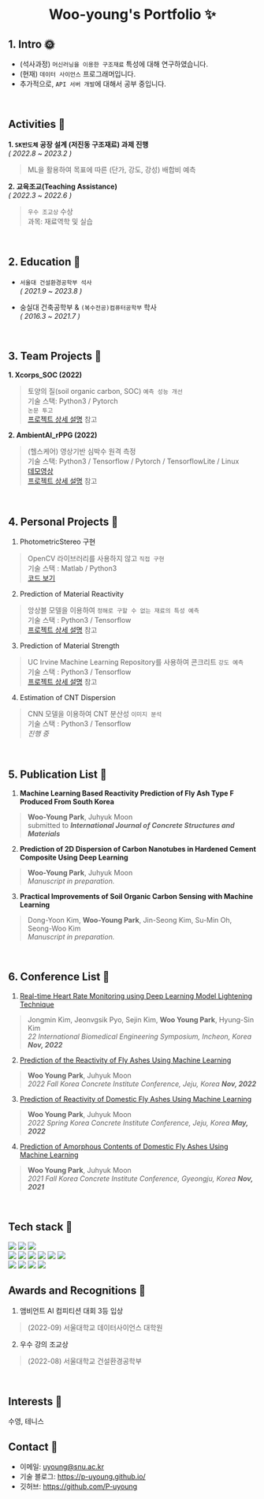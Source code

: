 <p align="center">
  <h1 align="center">Woo-young's Portfolio ✨</h1>
</p>

## 1. Intro :sun_with_face:
- (석사과정) `머신러닝을 이용한 구조재료` 특성에 대해 연구하였습니다.
- (현재) `데이터 사이언스` 프로그래머입니다. 
- 추가적으로, `API 서버 개발`에 대해서 공부 중입니다.
<br/>

## Activities  :full_moon_with_face:
**1. `SK반도체` 공장 설계 (저진동 구조재료) 과제 진행**　　　　　　　　　　　　　　　　　　　*( 2022.8 ~ 2023.2 )*   
> ML을 활용하여 목표에 따른 (단가, 강도, 강성) 배합비 예측  


**2. 교육조교(Teaching Assistance)**　　　　　　　　　　　　　　　　　　　　　　　　　　　*( 2022.3 ~ 2022.6 )*   
> `우수 조교상` 수상  
> 과목: 재료역학 및 실습
<br/>

## 2. Education :new_moon_with_face:

- `서울대 건설환경공학부 석사`　　　　　　　　　　　　　　　　　　　　　　　　　　　　　　　　　*( 2021.9 ~ 2023.8 )*

- 숭실대 건축공학부 & `(복수전공)컴퓨터공학부` 학사　　　　　　　　　　　　　　　　　　　　　　*( 2016.3 ~ 2021.7 )*    
<br/>

## 3. Team Projects 🌳
**1. Xcorps_SOC (2022)**   
>토양의 질(soil organic carbon, SOC) `예측 성능 개선`    
>기술 스택: Python3 / Pytorch    
>`논문 투고`  
>[프로젝트 상세 설명](https://github.com/P-uyoung/X-Corps_Soil-detection) 참고

**2. AmbientAI_rPPG (2022)**   
>(헬스케어) 영상기반 심박수 원격 측정  
>기술 스택: Python3 / Tensorflow / Pytorch / TensorflowLite / Linux  
>[데모영상](https://www.youtube.com/watch?v=GAX9GWvPWNs)    
>[프로젝트 상세 설명](https://github.com/P-uyoung/Ambient_RPPG) 참고
<br/>

## 4. Personal Projects 🌵
<!-- 4. Estimation of CNT -->
<!-- 5. (토이플젝) DB 모델링 -->
1. PhotometricStereo 구현  
> OpenCV 라이브러리를 사용하지 않고 `직접 구현`   
> 기술 스택 : Matlab / Python3    
> [코드 보기](https://github.com/P-uyoung/Computer-Vision/blob/main/photometricstereo.py)

2. Prediction of Material Reactivity  
> 앙상블 모델을 이용하여 `정해로 구할 수 없는 재료의 특성 예측`    
> 기술 스택 : Python3 / Tensorflow     
> [프로젝트 상세 설명](https://github.com/P-uyoung/AI-research/tree/master/Flyash) 참고

3. Prediction of Material Strength    
> UC Irvine Machine Learning Repository를 사용하여 콘크리트 `강도 예측`   
> 기술 스택 : Python3 / Tensorflow    
> [프로젝트 상세 설명](https://github.com/P-uyoung/AI-research/tree/master/Concrete) 참고

4. Estimation of CNT Dispersion   
> CNN 모델을 이용하여 CNT 분산성 `이미지 분석`   
> 기술 스택 : Python3 / Tensorflow    
> *진행 중*
<br/>

## 5. Publication List 📗 
1. **Machine Learning Based Reactivity Prediction of Fly Ash Type F Produced From South Korea**
> **Woo-Young Park**, Juhyuk Moon  
> submitted to ***International Journal of Concrete Structures and Materials***

2. **Prediction of 2D Dispersion of Carbon Nanotubes in Hardened Cement Composite Using Deep Learning**
> **Woo-Young Park**, Juhyuk Moon  
> *Manuscript in preparation.*

3. **Practical Improvements of Soil Organic Carbon Sensing with Machine Learning**
> Dong-Yoon Kim, **Woo-Young Park**, Jin-Seong Kim, Su-Min Oh, Seong-Woo Kim   
> *Manuscript in preparation.*
<br/>

## 6. Conference List 📘 
1. [Real-time Heart Rate Monitoring using Deep Learning Model Lightening Technique](https://github.com/P-uyoung/Portfolio/blob/main/conference_paper/rPPG.pdf)
> Jongmin Kim, Jeonvgsik Pyo, Sejin Kim, **Woo Young Park**, Hyung-Sin Kim  
> *22 International Biomedical Engineering Symposium, Incheon, Korea **Nov, 2022***

2. [Prediction of the Reactivity of Fly Ashes Using Machine Learning](https://github.com/P-uyoung/Portfolio/blob/main/conference_paper/2022_fall.pdf)
> **Woo Young Park**, Juhyuk Moon   
> *2022 Fall Korea Concrete Institute Conference, Jeju, Korea **Nov, 2022***

3. [Prediction of Reactivity of Domestic Fly Ashes Using Machine Learning](https://github.com/P-uyoung/Portfolio/blob/main/conference_paper/2022_spring.pdf)
> **Woo Young Park**, Juhyuk Moon   
> *2022 Spring Korea Concrete Institute Conference, Jeju, Korea **May, 2022***

4. [Prediction of Amorphous Contents of Domestic Fly Ashes Using Machine Learning](https://github.com/P-uyoung/Portfolio/blob/main/conference_paper/2021_fall.pdf)
> **Woo Young Park**, Juhyuk Moon   
> *2021 Fall Korea Concrete Institute Conference, Gyeongju, Korea **Nov, 2021***
<br/>

## Tech stack 🔧
  <span><img src="https://img.shields.io/badge/Python-05122A?style=flat-square&logo=python"/></span>
  <span><img src="https://img.shields.io/badge/Pytorch-EE4C2C?style=flat-square&logo=PyTorch&logoColor=white"></span>
  <span><img src="https://img.shields.io/badge/TensorFlow-FF6F00?style=flat-square&logo=TensorFlow&logoColor=white"></span>
  <br/>
  <span><img src="https://img.shields.io/badge/Java-ED8B00?style=flat-square&logo=Java"></span>
  <span><img src="https://img.shields.io/badge/Matlab-990000?style=flat-square&logo=matlab"></span>
  <span><img src="https://img.shields.io/badge/Linux-FCC624?style=flat-square&logo=Linux&logoColor=white"></span>
  <span><img src="https://img.shields.io/badge/C-A8B9CC?style=flat-square&logo=C&logoColor=white"/></span>
  <span><img src="https://img.shields.io/badge/C++-00599C?style=flat-square&logo=c%2B%2B"></span>
  <span><img src="https://img.shields.io/badge/mysql-4479A1?style=flat-square&logo=mysql&logoColor=white"></span>
  <br/>
  <span><img src="https://img.shields.io/badge/-Git-05122A?style=flat&logo=git"></span>
  <span><img src="https://img.shields.io/badge/-GitHub-05122A?style=flat&logo=github"></span>
  <span><img src="https://img.shields.io/badge/-Notion-000000?style=flat&logo=notion"></span> 
  <span><img src="https://img.shields.io/badge/-Latex-008080?style=flat&logo=LaTex"></span>
<br/>

## Awards and Recognitions 🎁
1. 앰비언트 AI 컴피티션 대회 3등 입상   
> (2022-09) 서울대학교 데이터사이언스 대학원  

2. 우수 강의 조교상   
> (2022-08) 서울대학교 건설환경공학부  
<br/>

## Interests 💪
수영,   테니스
<br/>

## Contact 🔗
- 이메일: uyoung@snu.ac.kr
- 기술 블로그: https://p-uyoung.github.io/
- 깃허브: https://github.com/P-uyoung

